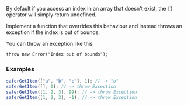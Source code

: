 By default if you access an index in an array that doesn't exist, the `[]` operator will simply return undefined.

Implement a function that overrides this behaviour and instead throws an exception if the index is out of bounds.

You can throw an exception like this

```
throw new Error("Index out of bounds");
```

### Examples

```js
saferGetItem(["a", "b", "c"], 1); // -> "b"
saferGetItem([], 0); // -> throw Exception
saferGetItem([1, 2, 3], 99); // -> throw Exception
saferGetItem([1, 2, 3], -1); // -> throw Exception
```
